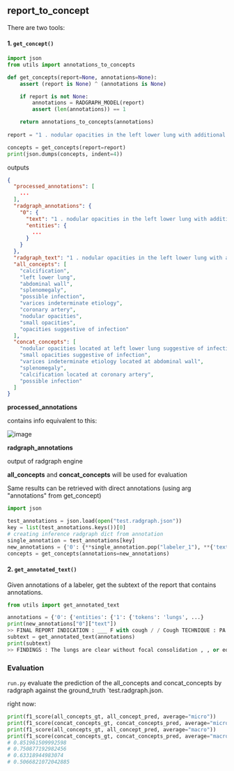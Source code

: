 <h2>report_to_concept</h2>

There are two tools:

#### 1. `get_concept()`

```python
import json
from utils import annotations_to_concepts

def get_concepts(report=None, annotations=None):
    assert (report is None) ^ (annotations is None)

    if report is not None:
        annotations = RADGRAPH_MODEL(report)
        assert (len(annotations)) == 1

    return annotations_to_concepts(annotations)
    
report = "1 . nodular opacities in the left lower lung with additional small ground-glass opacities bilaterally may represent infection . chest ct recommended for further assessment given infectious symptoms . 2 . abdominal wall varices of indeterminate etiology . 3 . splenomegaly . 4 . coronary artery calcification . acute findings were discussed with dr . ___ by dr . ___ by telephone at 6 : 54 p . m . on ___ ."

concepts = get_concepts(report=report)
print(json.dumps(concepts, indent=4))
```

outputs

```json
{
  "processed_annotations": [
    ...
  ],
  "radgraph_annotations": {
    "0": {
      "text": "1 . nodular opacities in the left lower lung with additional small ground-glass opacities bilaterally may represent infection . chest ct recommended for further assessment given infectious symptoms . 2 . abdominal wall varices of indeterminate etiology . 3 . splenomegaly . 4 . coronary artery calcification . acute findings were discussed with dr . ___ by dr . ___ by telephone at 6 : 54 p . m . on ___ .",
      "entities": {
        ...
      }
    }
  },
  "radgraph_text": "1 . nodular opacities in the left lower lung with additional small ground-glass opacities bilaterally may represent infection . chest ct recommended for further assessment given infectious symptoms . 2 . abdominal wall varices of indeterminate etiology . 3 . splenomegaly . 4 . coronary artery calcification . acute findings were discussed with dr . ___ by dr . ___ by telephone at 6 : 54 p . m . on ___ .",
  "all_concepts": [
    "calcification",
    "left lower lung",
    "abdominal wall",
    "splenomegaly",
    "possible infection",
    "varices indeterminate etiology",
    "coronary artery",
    "nodular opacities",
    "small opacities",
    "opacities suggestive of infection"
  ],
  "concat_concepts": [
    "nodular opacities located at left lower lung suggestive of infection",
    "small opacities suggestive of infection",
    "varices indeterminate etiology located at abdominal wall",
    "splenomegaly",
    "calcification located at coronary artery",
    "possible infection"
  ]
}
```

<b>processed_annotations</b>

contains info equivalent to this:

<img src="https://i.ibb.co/p2HvjB8/image.png" alt="image" border="0">

<b>radgraph_annotations</b>

output of radgraph engine

<b>all_concepts</b> and <b>concat_concepts</b> will be used for evaluation

Same results can be retrieved with direct annotations (using arg "annotations" from get_concept)

```python
import json

test_annotations = json.load(open("test.radgraph.json"))
key = list(test_annotations.keys())[0]
# creating inference radgraph dict from annotation
single_annotation = test_annotations[key]
new_annotations = {'0': {**single_annotation.pop("labeler_1"), **{'text': single_annotation["text"]}}}
concepts = get_concepts(annotations=new_annotations)
```

#### 2. `get_annotated_text()`
Given annotations of a labeler, get the subtext of the report that contains annotations.
```python
from utils import get_annotated_text

annotations = {'0': {'entities': {'1': {'tokens': 'lungs', ...}
print(new_annotations["0"]["text"])
>> FINAL REPORT INDICATION : ___ F with cough / / Cough TECHNIQUE : PA and lateral views of the chest . COMPARISON : None . FINDINGS : The lungs are clear without focal consolidation , , or edema . The cardiomediastinal silhouette is within normal limits . No acute osseous abnormalities . IMPRESSION : No acute cardiopulmonary process .
subtext = get_annotated_text(annotations)
print(subtext)
>> FINDINGS : The lungs are clear without focal consolidation , , or edema . The cardiomediastinal silhouette is within normal limits . No acute osseous abnormalities . IMPRESSION : No acute cardiopulmonary process .
```

### Evaluation
`run.py` evaluate the prediction of the all_concepts and concat_concepts by radgraph against the ground_truth `test.radgraph.json.

right now:
```python
print(f1_score(all_concepts_gt, all_concept_pred, average="micro"))
print(f1_score(concat_concepts_gt, concat_concepts_pred, average="micro"))
print(f1_score(all_concepts_gt, all_concept_pred, average="macro"))
print(f1_score(concat_concepts_gt, concat_concepts_pred, average="macro"))
# 0.851961509992598
# 0.750877192982456
# 0.63318944983074
# 0.5066821072042885
```
